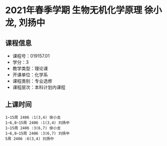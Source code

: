 # 2021年春季学期 生物无机化学原理 徐小龙, 刘扬中






## 课程信息

- 课程号：019157.01
- 学分：3
- 教学类型：理论课
- 开课单位：化学系
- 课程类别：专业选修
- 课程层次：本科计划内课程

## 上课时间

```
1~15周 2406 :1(3,4) 徐小龙
1~6,8~15周 2406 :1(3,4) 刘扬中
1~15周 2406 :3(6,7) 徐小龙
1~6,8~15周 2406 :3(6,7) 刘扬中
5周 2406 :6(3,4) 刘扬中
```

